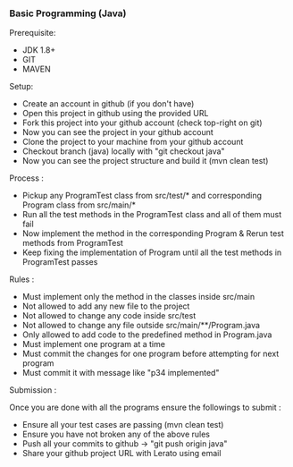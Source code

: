 ### Basic Programming (Java)

Prerequisite:
- JDK 1.8+
- GIT
- MAVEN

Setup:
- Create an account in github (if you don't have)
- Open this project in github using the provided URL
- Fork this project into your github account (check top-right on git)
- Now you can see the project in your github account
- Clone the project to your machine from your github account
- Checkout branch (java) locally with "git checkout java"
- Now you can see the project structure and build it (mvn clean test)


Process :
- Pickup any ProgramTest class from src/test/* and corresponding Program class from src/main/*
- Run all the test methods in the ProgramTest class and all of them must fail
- Now implement the method in the corresponding Program & Rerun test methods from ProgramTest
- Keep fixing the implementation of Program until all the test methods in ProgramTest passes

Rules :
  - Must implement only the method in the classes inside src/main
  - Not allowed to add any new file to the project
  - Not allowed to change any code inside src/test
  - Not allowed to change any file outside src/main/**/Program.java
  - Only allowed to add code to the predefined method in Program.java
  - Must implement one program at a time
  - Must commit the changes for one program before attempting for next program
  - Must commit it with message like "p34 implemented"


Submission :

Once you are done with all the programs ensure the followings to submit :
  - Ensure all your test cases are passing (mvn clean test)
  - Ensure you have not broken any of the above rules
  - Push all your commits to github -> "git push origin java"
  - Share your github project URL with Lerato using email




